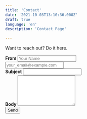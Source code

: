```yaml
---
title: 'Contact'
date: '2021-10-03T13:10:36.000Z'
draft: true
language: 'en'
description: 'Contact Page'

---
```


<!-- @format -->
<section class="lg:pb-24">
    <div class="max-w-screen-md px-4 mx-auto">
        <p class="
            mb-8
            font-light
            text-center
            text-gray-500
            lg:mb-16
            dark:text-gray-400
            sm:text-xl"
        >Want to reach out? Do it here.</p>
        <form
            name="contact"
            class="space-y-8"
            action="https://rtz81j8ks3.execute-api.us-west-2.amazonaws.com/contact"
            method="POST"
            >
            <!-- Sender name --><div class="my-4">
                <label
                    for="email"
                    class="
                        block
                        mb-2
                        font-medium
                        text-gray-900
                        text-md
                        dark:text-gray-300
                    "
                ><strong>From</strong></label>
                <input
                    type="text"
                    id="sender_name"
                    placeholder="Your Name"
                    name="sender_name"
                    class="
                        shadow-sm
                        bg-gray-50
                        border
                        border-gray-300
                        text-gray-900
                        text-md
                        rounded-lg
                        focus:ring-indigo-500
                        focus:border-indigo-500
                        block
                        w-full
                        p-2.5
                        dark:bg-gray-700
                        dark:border-gray-600
                        dark:placeholder-gray-400
                        dark:text-white
                        dark:focus:ring-indigo-500
                        dark:focus:border-indigo-500
                        dark:shadow-sm-light
                    "
                    required
                >
            </div>
            <!-- Sender email address --><div class="my-4">
                <input
                    type="email"
                    id="sender_email"
                    name="sender_email"
                    class="
                        shadow-sm
                        bg-gray-50
                        border
                        border-gray-300
                        text-gray-900
                        text-md
                        rounded-lg
                        focus:ring-indigo-500
                        focus:border-indigo-500
                        block
                        w-full
                        p-2.5
                        dark:bg-gray-700
                        dark:border-gray-600
                        dark:placeholder-gray-400
                        dark:text-white
                        dark:focus:ring-indigo-500
                        dark:focus:border-indigo-500
                        dark:shadow-sm-light
                    "
                    placeholder="your_email@example.com"
                    required
                >
            </div>
            <!-- Email subject --><div class="my-4">
                <label
                    for="subject"
                    class="
                        block
                        mb-2
                        font-medium
                        text-gray-900
                        text-md
                        dark:text-gray-300
                    "
                ><strong>Subject</strong></label>
                <input
                    type="text"
                    id="subject"
                    name="subject"
                    class="
                        block
                        w-full
                        p-3
                        text-gray-900
                        border
                        border-gray-300
                        rounded-lg
                        shadow-sm
                        text-md
                        bg-gray-50
                        focus:ring-indigo-500
                        focus:border-indigo-500
                        dark:bg-gray-700
                        dark:border-gray-600
                        dark:placeholder-gray-400
                        dark:text-white
                        dark:focus:ring-indigo-500
                        dark:focus:border-indigo-500
                        dark:shadow-sm-light
                    "
                    required
                >
            </div>
            <!-- Email body --><div class="my-4 sm:col-span-2">
                <label for="message" class="block mb-2 font-medium text-gray-900 text-md dark:text-gray-400"><strong>Body</strong></label>
                <textarea
                    id="message"
                    name="message"
                    rows="6"
                    class="
                        block
                        p-2.5
                        w-full
                        text-md
                        text-gray-900
                        bg-gray-50
                        rounded-lg
                        shadow-sm
                        border
                        border-gray-300
                        focus:ring-indigo-500
                        focus:border-indigo-500
                        dark:bg-gray-700
                        dark:border-gray-600
                        dark:placeholder-gray-400
                        dark:text-white
                        dark:focus:ring-indigo-500
                        dark:focus:border-indigo-500
                    "
                ></textarea>
            </div>
            <!-- Submit button --><div class="mt-6 lg:pb-16">
                <button
                    type="submit"
                    class="
                        px-5
                        py-3
                        font-bold
                        text-center
                        text-white
                        bg-indigo-600
                        rounded-lg
                        text-md
                        sm:w-fit
                        hover:bg-indigo-800
                        focus:ring-4
                        focus:outline-none
                        focus:ring-indigo-300
                        dark:bg-indigo-600
                        dark:hover:bg-indigo-700
                        dark:focus:ring-indigo-800
                    "
                >Send</button>
            </div>
        </form>
    </div>
</section>
